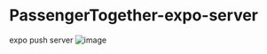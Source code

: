 # PassengerTogether-expo-server
expo push server
![image](https://github.com/user-attachments/assets/e0f73b63-620d-4459-ab11-b2079aaea732)
